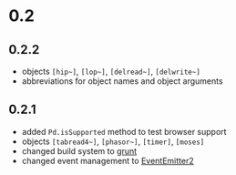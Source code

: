 0.2
=======

0.2.2
------

- objects `[hip~]`, `[lop~]`, `[delread~]`, `[delwrite~]`
- abbreviations for object names and object arguments

0.2.1
------

- added `Pd.isSupported` method to test browser support
- objects `[tabread4~]`, `[phasor~]`, `[timer]`, `[moses]`
- changed build system to [grunt](https://github.com/gruntjs/grunt)
- changed event management to [EventEmitter2](https://github.com/hij1nx/EventEmitter2)

